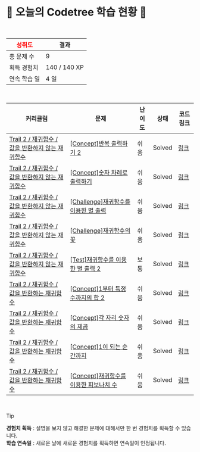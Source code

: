 # 🌲 오늘의 Codetree 학습 현황 🌲

<br />

| <span style="color:red;display:block;text-align:center;"> **성취도**</span> | 결과 |
|---|---|
| 총 문제 수 | 9 |
| 획득 경험치 | 140 / 140 XP |
| 연속 학습 일 | 4 일 |

<br />

|커리큘럼|문제|난이도|상태|코드 링크|
|---|---|---|---|---|
|[Trail 2 / 재귀함수 / 값을 반환하지 않는 재귀함수](https://www.codetree.ai/trail-info/novice-mid/)|[[Concept]반복 출력하기 2](https://www.codetree.ai/trails/complete/curated-cards/intro-repeated-output-2/)|쉬움|Solved|[링크](https://github.com/seizethedayunhui/codetree-algorithm/blob/main/250418/%EB%B0%98%EB%B3%B5%20%EC%B6%9C%EB%A0%A5%ED%95%98%EA%B8%B0%202/repeated-output-2.py)|
|[Trail 2 / 재귀함수 / 값을 반환하지 않는 재귀함수](https://www.codetree.ai/trail-info/novice-mid/)|[[Concept]숫자 차례로 출력하기](https://www.codetree.ai/trails/complete/curated-cards/intro-to-output-numerically/)|쉬움|Solved|[링크](https://github.com/seizethedayunhui/codetree-algorithm/blob/main/250418/%EC%88%AB%EC%9E%90%20%EC%B0%A8%EB%A1%80%EB%A1%9C%20%EC%B6%9C%EB%A0%A5%ED%95%98%EA%B8%B0/to-output-numerically.py)|
|[Trail 2 / 재귀함수 / 값을 반환하지 않는 재귀함수](https://www.codetree.ai/trail-info/novice-mid/)|[[Challenge]재귀함수를 이용한 별 출력](https://www.codetree.ai/trails/complete/curated-cards/challenge-star-output-with-recursive-function/)|쉬움|Solved|[링크](https://github.com/seizethedayunhui/codetree-algorithm/blob/main/250418/%EC%9E%AC%EA%B7%80%ED%95%A8%EC%88%98%EB%A5%BC%20%EC%9D%B4%EC%9A%A9%ED%95%9C%20%EB%B3%84%20%EC%B6%9C%EB%A0%A5/star-output-with-recursive-function.py)|
|[Trail 2 / 재귀함수 / 값을 반환하지 않는 재귀함수](https://www.codetree.ai/trail-info/novice-mid/)|[[Challenge]재귀함수의 꽃](https://www.codetree.ai/trails/complete/curated-cards/challenge-the-flower-of-the-recursive-function/)|쉬움|Solved|[링크](https://github.com/seizethedayunhui/codetree-algorithm/blob/main/250418/%EC%9E%AC%EA%B7%80%ED%95%A8%EC%88%98%EC%9D%98%20%EA%BD%83/the-flower-of-the-recursive-function.py)|
|[Trail 2 / 재귀함수 / 값을 반환하지 않는 재귀함수](https://www.codetree.ai/trail-info/novice-mid/)|[[Test]재귀함수를 이용한 별 출력 2](https://www.codetree.ai/trails/complete/curated-cards/test-star-output-with-recursive-function-2/)|보통|Solved|[링크](https://github.com/seizethedayunhui/codetree-algorithm/blob/main/250418/%EC%9E%AC%EA%B7%80%ED%95%A8%EC%88%98%EB%A5%BC%20%EC%9D%B4%EC%9A%A9%ED%95%9C%20%EB%B3%84%20%EC%B6%9C%EB%A0%A5%202/star-output-with-recursive-function-2.py)|
|[Trail 2 / 재귀함수 / 값을 반환하는 재귀함수](https://www.codetree.ai/trail-info/novice-mid/)|[[Concept]1부터 특정 수까지의 합 2](https://www.codetree.ai/trails/complete/curated-cards/intro-sum-from-1-to-a-certain-number-2/)|쉬움|Solved|[링크](https://github.com/seizethedayunhui/codetree-algorithm/blob/main/250418/1%EB%B6%80%ED%84%B0%20%ED%8A%B9%EC%A0%95%20%EC%88%98%EA%B9%8C%EC%A7%80%EC%9D%98%20%ED%95%A9%202/sum-from-1-to-a-certain-number-2.py)|
|[Trail 2 / 재귀함수 / 값을 반환하는 재귀함수](https://www.codetree.ai/trail-info/novice-mid/)|[[Concept]각 자리 숫자의 제곱](https://www.codetree.ai/trails/complete/curated-cards/intro-square-of-each-digit/)|쉬움|Solved|[링크](https://github.com/seizethedayunhui/codetree-algorithm/blob/main/250418/%EA%B0%81%20%EC%9E%90%EB%A6%AC%20%EC%88%AB%EC%9E%90%EC%9D%98%20%EC%A0%9C%EA%B3%B1/square-of-each-digit.py)|
|[Trail 2 / 재귀함수 / 값을 반환하는 재귀함수](https://www.codetree.ai/trail-info/novice-mid/)|[[Concept]1이 되는 순간까지](https://www.codetree.ai/trails/complete/curated-cards/intro-until-the-moment-I-reach-one/)|쉬움|Solved|[링크](https://github.com/seizethedayunhui/codetree-algorithm/blob/main/250418/1%EC%9D%B4%20%EB%90%98%EB%8A%94%20%EC%88%9C%EA%B0%84%EA%B9%8C%EC%A7%80/until-the-moment-I-reach-one.py)|
|[Trail 2 / 재귀함수 / 값을 반환하는 재귀함수](https://www.codetree.ai/trail-info/novice-mid/)|[[Concept]재귀함수를 이용한 피보나치 수](https://www.codetree.ai/trails/complete/curated-cards/intro-fibonacci-using-recursive-function/)|쉬움|Solved|[링크](https://github.com/seizethedayunhui/codetree-algorithm/blob/main/250418/%EC%9E%AC%EA%B7%80%ED%95%A8%EC%88%98%EB%A5%BC%20%EC%9D%B4%EC%9A%A9%ED%95%9C%20%ED%94%BC%EB%B3%B4%EB%82%98%EC%B9%98%20%EC%88%98/fibonacci-using-recursive-function.py)|


<br />

> [!TIP]
> **경험치 획득** : 설명을 보지 않고 해결한 문제에 대해서만 한 번 경험치를 획득할 수 있습니다.  
> **학습 연속일** : 새로운 날에 새로운 경험치를 획득하면 연속일이 인정됩니다.

